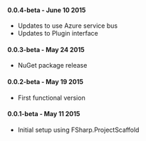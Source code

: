 #### 0.0.4-beta - June 10 2015
* Updates to use Azure service bus
* Updates to Plugin interface

#### 0.0.3-beta - May 24 2015
* NuGet package release

#### 0.0.2-beta - May 19 2015
* First functional version

#### 0.0.1-beta - May 11 2015
* Initial setup using FSharp.ProjectScaffold